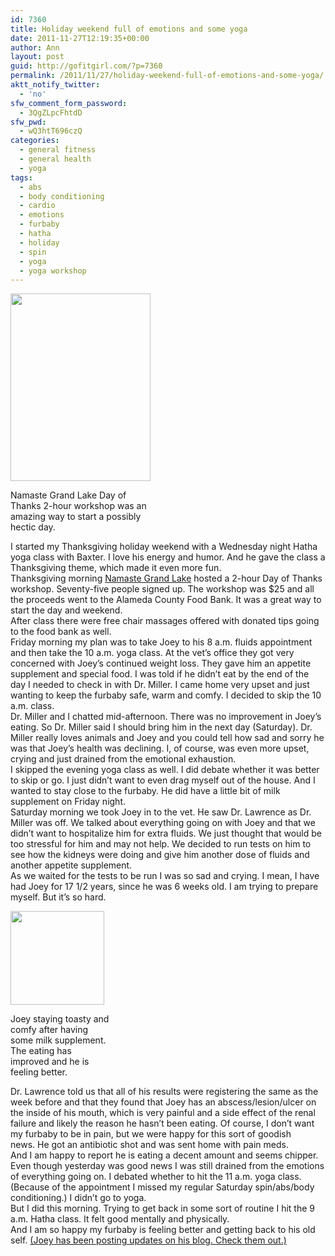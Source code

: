 ```yaml
---
id: 7360
title: Holiday weekend full of emotions and some yoga
date: 2011-11-27T12:19:35+00:00
author: Ann
layout: post
guid: http://gofitgirl.com/?p=7360
permalink: /2011/11/27/holiday-weekend-full-of-emotions-and-some-yoga/
aktt_notify_twitter:
  - 'no'
sfw_comment_form_password:
  - 3QgZLpcFhtdD
sfw_pwd:
  - wQ3htT696czQ
categories:
  - general fitness
  - general health
  - yoga
tags:
  - abs
  - body conditioning
  - cardio
  - emotions
  - furbaby
  - hatha
  - holiday
  - spin
  - yoga
  - yoga workshop
---
```

<div id="attachment_7384" style="width: 234px" class="wp-caption alignleft">
  <a href="http://gofitgirl.com/blog/wp-content/uploads/2011/11/Day-of-Thanks.jpg"><img class="size-medium wp-image-7384" title="Day of Thanks" src="http://gofitgirl.com/blog/wp-content/uploads/2011/11/Day-of-Thanks-224x300.jpg" alt="" width="224" height="300" /></a>
  
  <p class="wp-caption-text">
    Namaste Grand Lake Day of Thanks 2-hour workshop was an amazing way to start a possibly hectic day.
  </p>
</div>

  
I started my Thanksgiving holiday weekend with a Wednesday night Hatha yoga class with Baxter. I love his energy and humor. And he gave the class a Thanksgiving theme, which made it even more fun.  
Thanksgiving morning [Namaste Grand Lake](http://namasteoakland.com/) hosted a 2-hour Day of Thanks workshop. Seventy-five people signed up. The workshop was $25 and all the proceeds went to the Alameda County Food Bank. It was a great way to start the day and weekend.  
After class there were free chair massages offered with donated tips going to the food bank as well.  
Friday morning my plan was to take Joey to his 8 a.m. fluids appointment and then take the 10 a.m. yoga class. At the vet&#8217;s office they got very concerned with Joey&#8217;s continued weight loss. They gave him an appetite supplement and special food. I was told if he didn&#8217;t eat by the end of the day I needed to check in with Dr. Miller. I came home very upset and just wanting to keep the furbaby safe, warm and comfy. I decided to skip the 10 a.m. class.  
Dr. Miller and I chatted mid-afternoon. There was no improvement in Joey&#8217;s eating. So Dr. Miller said I should bring him in the next day (Saturday). Dr. Miller really loves animals and Joey and you could tell how sad and sorry he was that Joey&#8217;s health was declining. I, of course, was even more upset, crying and just drained from the emotional exhaustion.  
I skipped the evening yoga class as well. I did debate whether it was better to skip or go. I just didn&#8217;t want to even drag myself out of the house. And I wanted to stay close to the furbaby. He did have a little bit of milk supplement on Friday night.  
Saturday morning we took Joey in to the vet. He saw Dr. Lawrence as Dr. Miller was off. We talked about everything going on with Joey and that we didn&#8217;t want to hospitalize him for extra fluids. We just thought that would be too stressful for him and may not help. We decided to run tests on him to see how the kidneys were doing and give him another dose of fluids and another appetite supplement.  
As we waited for the tests to be run I was so sad and crying. I mean, I have had Joey for 17 1/2 years, since he was 6 weeks old. I am trying to prepare myself. But it&#8217;s so hard.  


<div id="attachment_7388" style="width: 160px" class="wp-caption alignright">
  <a href="http://gofitgirl.com/blog/wp-content/uploads/2011/11/comeback-kid.jpg"><img class="size-thumbnail wp-image-7388" title="comeback kid" src="http://gofitgirl.com/blog/wp-content/uploads/2011/11/comeback-kid-150x150.jpg" alt="" width="150" height="150" /></a>
  
  <p class="wp-caption-text">
    Joey staying toasty and comfy after having some milk supplement. The eating has improved and he is feeling better.
  </p>
</div>

  
Dr. Lawrence told us that all of his results were registering the same as the week before and that they found that Joey has an abscess/lesion/ulcer on the inside of his mouth, which is very painful and a side effect of the renal failure and likely the reason he hasn&#8217;t been eating. Of course, I don&#8217;t want my furbaby to be in pain, but we were happy for this sort of goodish news. He got an antibiotic shot and was sent home with pain meds.  
And I am happy to report he is eating a decent amount and seems chipper.  
Even though yesterday was good news I was still drained from the emotions of everything going on. I debated whether to hit the 11 a.m. yoga class. (Because of the appointment I missed my regular Saturday spin/abs/body conditioning.) I didn&#8217;t go to yoga.  
But I did this morning. Trying to get back in some sort of routine I hit the 9 a.m. Hatha class. It felt good mentally and physically.  
And I am so happy my furbaby is feeling better and getting back to his old self. [(Joey has been posting updates on his blog. Check them out.)](http://joeythecat.posterous.com/)